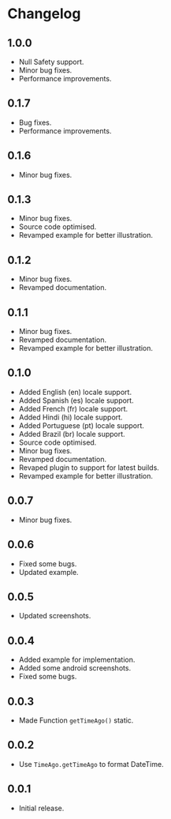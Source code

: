 # Changelog

## 1.0.0
- Null Safety support.
- Minor bug fixes.
- Performance improvements.

## 0.1.7

- Bug fixes.
- Performance improvements.

## 0.1.6

- Minor bug fixes.

## 0.1.3

- Minor bug fixes.
- Source code optimised.
- Revamped example for better illustration.

## 0.1.2

- Minor bug fixes.
- Revamped documentation.

## 0.1.1

- Minor bug fixes.
- Revamped documentation.
- Revamped example for better illustration.

## 0.1.0

- Added English (en) locale support.
- Added Spanish (es) locale support.
- Added French (fr) locale support.
- Added Hindi (hi) locale support.
- Added Portuguese (pt) locale support.
- Added Brazil (br) locale support.
- Source code optimised.
- Minor bug fixes.
- Revamped documentation.
- Revaped plugin to support for latest builds.
- Revamped example for better illustration.

## 0.0.7

- Minor bug fixes.

## 0.0.6

- Fixed some bugs.
- Updated example.

## 0.0.5

- Updated screenshots.

## 0.0.4

- Added example for implementation.
- Added some android screenshots.
- Fixed some bugs.

## 0.0.3

- Made Function `getTimeAgo()` static.

## 0.0.2

- Use `TimeAgo.getTimeAgo` to format DateTime.

## 0.0.1

- Initial release.
